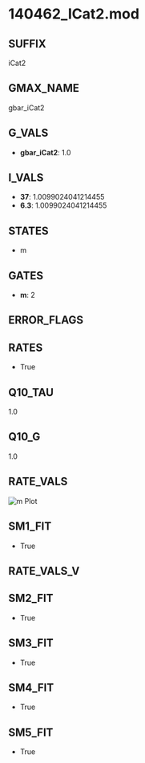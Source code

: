 # 140462_ICat2.mod

## SUFFIX

iCat2

## GMAX_NAME

gbar_iCat2

## G_VALS

- **gbar_iCat2**: 1.0

## I_VALS

- **37**: 1.0099024041214455
- **6.3**: 1.0099024041214455

## STATES

- m

## GATES

- **m**: 2

## ERROR_FLAGS


## RATES

- True

## Q10_TAU

1.0

## Q10_G

1.0

## RATE_VALS

![m Plot](/Users/pbozelos/Dropbox/icg-Chai-Panos/supermodels/output_markdown_files/Ca/140462_ICat2.mod/images/m.png)

## SM1_FIT

- True

## RATE_VALS_V

## SM2_FIT

- True

## SM3_FIT

- True

## SM4_FIT

- True

## SM5_FIT

- True

